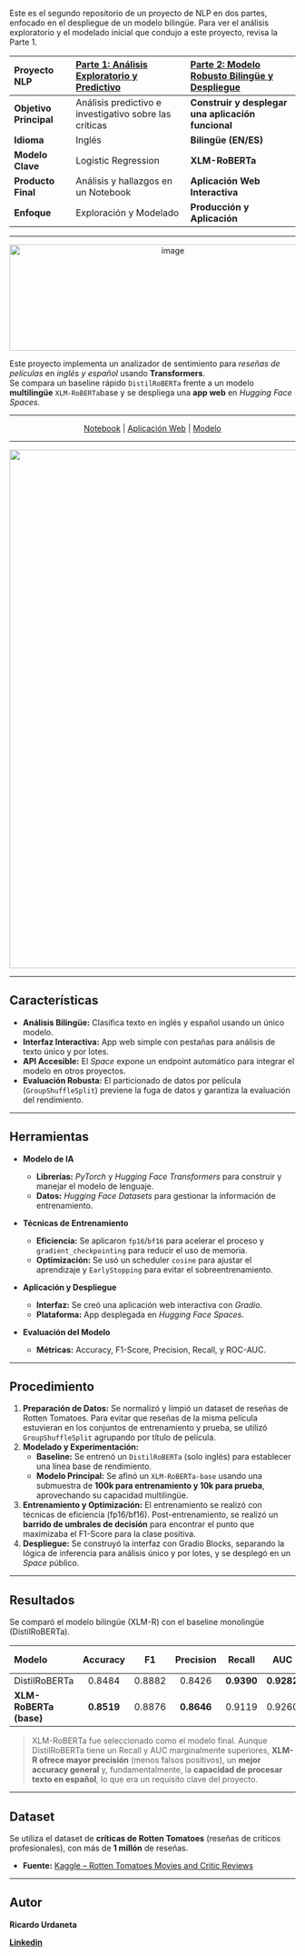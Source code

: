 Este es el segundo repositorio de un proyecto de NLP en dos partes, enfocado en el despliegue de un modelo bilingüe. Para ver el análisis exploratorio y el modelado inicial que condujo a este proyecto, revisa la Parte 1.

| Proyecto NLP | [Parte 1: Análisis Exploratorio y Predictivo](https://github.com/Ricardouchub/Rotten-tomatoes-critics-nlp) | [Parte 2: Modelo Robusto Bilingüe y Despliegue](https://github.com/Ricardouchub/Rotten-tomatoes-critics-nlp-2) |
| :--- | :--- | :--- |
| **Objetivo Principal** | Análisis predictivo e investigativo sobre las críticas | **Construir y desplegar una aplicación funcional** |
| **Idioma** | Inglés | **Bilingüe (EN/ES)** |
| **Modelo Clave** | Logistic Regression | **XLM-RoBERTa** |
| **Producto Final** | Análisis y hallazgos en un Notebook | **Aplicación Web Interactiva** |
| **Enfoque** | Exploración y Modelado | **Producción y Aplicación**  |

---

<p align="center">
  <img width="560" height="187" alt="image" src="https://github.com/user-attachments/assets/b017bc97-3ee9-4f29-9559-a5a0f23c1bdd" />
</p>


Este proyecto implementa un analizador de sentimiento para *reseñas de películas* en *inglés y español* usando **Transformers**.  
Se compara un baseline rápido `DistilRoBERTa` frente a un modelo **multilingüe** `XLM-RoBERTa`base y se despliega una **app web** en *Hugging Face Spaces*.

---

<p align="center">
  <a href="./Notebook.ipynb">Notebook</a> |
  <a href="https://huggingface.co/spaces/Ricardouchub/sentiment-es-en">Aplicación Web</a> |
  <a href="https://huggingface.co/Ricardouchub/xlmr-sentiment-es-en">Modelo</a>
</p>

---

<p align="center">
  <a href="https://huggingface.co/spaces/Ricardouchub/sentiment-es-en">
    <img
      src="https://github.com/user-attachments/assets/a7fec7f1-dd29-4ec2-bbaf-9cb9d2fb84eb"
      alt="Demo en Hugging Face Space: Sentiment EN/ES"
      width="1503"
      height="913"
    />
  </a>
</p>

---

## Características

* **Análisis Bilingüe:** Clasifica texto en inglés y español usando un único modelo.
* **Interfaz Interactiva:** App web simple con pestañas para análisis de texto único y por lotes.
* **API Accesible:** El *Space* expone un endpoint automático para integrar el modelo en otros proyectos.
* **Evaluación Robusta:** El particionado de datos por película (`GroupShuffleSplit`) previene la fuga de datos y garantiza la evaluación del rendimiento.
---

## Herramientas

* **Modelo de IA**
    * **Librerías:** *PyTorch* y *Hugging Face Transformers* para construir y manejar el modelo de lenguaje.
    * **Datos:** *Hugging Face Datasets* para gestionar la información de entrenamiento.

* **Técnicas de Entrenamiento**
    * **Eficiencia:** Se aplicaron `fp16`/`bf16` para acelerar el proceso y `gradient_checkpointing` para reducir el uso de memoria.
    * **Optimización:** Se usó un scheduler `cosine` para ajustar el aprendizaje y `EarlyStopping` para evitar el sobreentrenamiento.

* **Aplicación y Despliegue**
    * **Interfaz:** Se creó una aplicación web interactiva con *Gradio*.
    * **Plataforma:** App desplegada en *Hugging Face Spaces*.

* **Evaluación del Modelo**
    * **Métricas:** Accuracy, F1-Score, Precision, Recall, y ROC-AUC.

---

## Procedimiento

1.  **Preparación de Datos:** Se normalizó y limpió un dataset de reseñas de Rotten Tomatoes. Para evitar que reseñas de la misma película estuvieran en los conjuntos de entrenamiento y prueba, se utilizó `GroupShuffleSplit` agrupando por título de película.
2.  **Modelado y Experimentación:**
    * **Baseline:** Se entrenó un `DistilRoBERTa` (solo inglés) para establecer una línea base de rendimiento.
    * **Modelo Principal:** Se afinó un `XLM-RoBERTa-base` usando una submuestra de **100k para entrenamiento y 10k para prueba**, aprovechando su capacidad multilingüe.
3.  **Entrenamiento y Optimización:** El entrenamiento se realizó con técnicas de eficiencia (fp16/bf16). Post-entrenamiento, se realizó un **barrido de umbrales de decisión** para encontrar el punto que maximizaba el F1-Score para la clase positiva.
4.  **Despliegue:** Se construyó la interfaz con Gradio Blocks, separando la lógica de inferencia para análisis único y por lotes, y se desplegó en un *Space* público.


---

## Resultados

Se comparó el modelo bilingüe (XLM-R) con el baseline monolingüe (DistilRoBERTa).

| Modelo                 | Accuracy | F1     | Precision | Recall | AUC    | Umbral Óptimo |
| :--------------------- | :------: | :----: | :-------: | :----: | :----: | :-----------: |
| DistilRoBERTa          | 0.8484   | 0.8882 | 0.8426    | **0.9390** | **0.9282** | 0.6046        |
| **XLM-RoBERTa (base)** | **0.8519** | 0.8876 | **0.8646** | 0.9119 | 0.9260 | **0.4800** |

>  XLM-RoBERTa fue seleccionado como el modelo final. Aunque DistilRoBERTa tiene un Recall y AUC marginalmente superiores, **XLM-R ofrece mayor precisión** (menos falsos positivos), un **mejor accuracy general** y, fundamentalmente, la **capacidad de procesar texto en español**, lo que era un requisito clave del proyecto.

---

## Dataset

Se utiliza el dataset de **críticas de Rotten Tomatoes** (reseñas de críticos profesionales), con más de **1 millón** de reseñas.

- **Fuente:** [Kaggle – Rotten Tomatoes Movies and Critic Reviews](https://www.kaggle.com/datasets/stefanoleone992/rotten-tomatoes-movies-and-critic-reviews-dataset)


---

## Autor

**Ricardo Urdaneta** 

**[Linkedin](https://www.linkedin.com/in/ricardourdanetacastro)**

